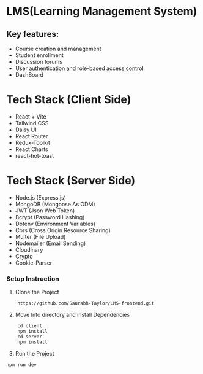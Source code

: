 # LMS(Learning Management System)

## Key features:
- Course creation and management
- Student enrollment 
- Discussion forums
- User authentication and role-based access control
- DashBoard

# Tech Stack (Client Side)
- React + Vite
- Tailwind CSS
- Daisy UI
- React Router
- Redux-Toolkit
- React Charts
- react-hot-toast

# Tech Stack (Server Side)
- Node.js (Express.js)
- MongoDB (Mongoose As ODM)
- JWT (Json Web Token)
- Bcrypt (Password Hashing)
- Dotenv (Environment Variables)
- Cors (Cross Origin Resource Sharing)
- Multer (File Upload)
- Nodemailer (Email Sending)
- Cloudinary
- Crypto
- Cookie-Parser

### Setup Instruction

1. Clone the Project
```
    https://github.com/Saurabh-Taylor/LMS-frontend.git
```
2. Move Into directory and install Dependencies
```
    cd client
    npm install
    cd server
    npm install
```
3. Run the Project
```
npm run dev
```
